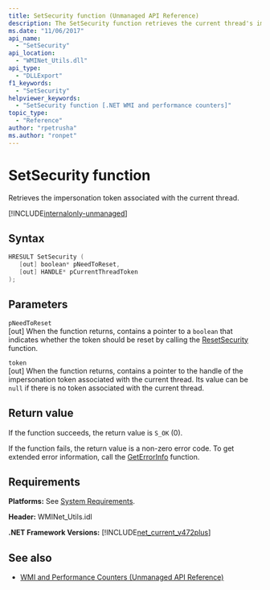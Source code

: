 ```yaml
---
title: SetSecurity function (Unmanaged API Reference)
description: The SetSecurity function retrieves the current thread's impersonation token.
ms.date: "11/06/2017"
api_name: 
  - "SetSecurity"
api_location: 
  - "WMINet_Utils.dll"
api_type: 
  - "DLLExport"
f1_keywords: 
  - "SetSecurity"
helpviewer_keywords: 
  - "SetSecurity function [.NET WMI and performance counters]"
topic_type: 
  - "Reference"
author: "rpetrusha"
ms.author: "ronpet"
---
```

# SetSecurity function

Retrieves the impersonation token associated with the current thread. 

[!INCLUDE[internalonly-unmanaged](../../../../includes/internalonly-unmanaged.md)]

## Syntax

```cpp
HRESULT SetSecurity (
   [out] boolean* pNeedToReset, 
   [out] HANDLE* pCurrentThreadToken
); 
```

## Parameters

`pNeedToReset`\
[out] When the function returns, contains a pointer to a `boolean` that indicates whether the token should be reset by calling the [ResetSecurity](resetsecurity.md) function.

`token`\
[out] When the function returns, contains a pointer to the handle of the impersonation token associated with the current thread. Its value can be `null` if there is no token associated with the current thread. 

## Return value

If the function succeeds, the return value is `S_OK` (0).

If the function fails, the return value is a non-zero error code. To get extended error information, call the [GetErrorInfo](geterrorinfo.md) function.

## Requirements

 **Platforms:** See [System Requirements](../../../../docs/framework/get-started/system-requirements.md).

 **Header:** WMINet_Utils.idl

 **.NET Framework Versions:** [!INCLUDE[net_current_v472plus](../../../../includes/net-current-v472plus.md)]

## See also

- [WMI and Performance Counters (Unmanaged API Reference)](index.md)
